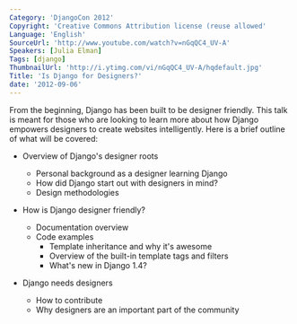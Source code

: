 ```yaml
---
Category: 'DjangoCon 2012'
Copyright: 'Creative Commons Attribution license (reuse allowed'
Language: 'English'
SourceUrl: 'http://www.youtube.com/watch?v=nGqQC4_UV-A'
Speakers: [Julia Elman]
Tags: [django]
ThumbnailUrl: 'http://i.ytimg.com/vi/nGqQC4_UV-A/hqdefault.jpg'
Title: 'Is Django for Designers?'
date: '2012-09-06'
---
```

From the beginning, Django has been built to be designer friendly. This talk
is meant for those who are looking to learn more about how Django empowers
designers to create websites intelligently. Here is a brief outline of what
will be covered:

  * Overview of Django's designer roots
    * Personal background as a designer learning Django
    * How did Django start out with designers in mind?
    * Design methodologies
  * How is Django designer friendly?

    * Documentation overview
    * Code examples
      * Template inheritance and why it's awesome
      * Overview of the built-in template tags and filters
      * What's new in Django 1.4?
  * Django needs designers

    * How to contribute
    * Why designers are an important part of the community

